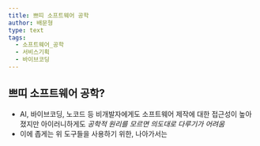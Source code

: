 ```yaml
---
title: 쁘띠 소프트웨어 공학
author: 배문형
type: text
tags:
  - 소프트웨어_공학
  - 서비스기획
  - 바이브코딩
---
```


## 쁘띠 소프트웨어 공학?

- AI, 바이브코딩, 노코드 등 비개발자에게도 소프트웨어 제작에 대한 접근성이 높아졌지만 아이러니하게도 *공학적 원리를 모르면 의도대로 다루기가 어려움*
- 이에 좁게는 위 도구들을 사용하기 위한, 나아가서는 